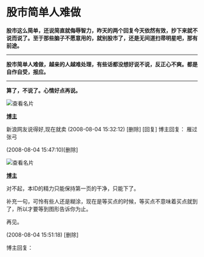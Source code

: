 股市简单人难做
====



**股市这么简单，还说简直就侮辱智力，昨天的两个回复今天依然有效，抄下来就不说而说了。至于那些脑子不愿意用的，就别股市了，还是无间道扫帚明星吧，那有前途。**

** **

**股市简单人难做，越亲的人越难处理，有些话都没想好说不说，反正心不爽。都是自作自受，报应。**

** **

**算了，不说了。心情好点再说。**

![查看名片](http://simg.sinajs.cn/blog7style/images/common/sg_trans.gif)

[**博主**](http://blog.sina.com.cn/chzhshch)

新浪网友说得好,现在就卖
(2008-08-04 15:32:12) [删除] [回复]
博主回复：
雁过张弓

(2008-08-04 15:47:10)[删除]

![查看名片](http://simg.sinajs.cn/blog7style/images/common/sg_trans.gif)

[**博主**](http://blog.sina.com.cn/chzhshch)

对不起，本ID的精力只能保持第一页的干净，只能下了。

补充一句，可怜有些人还是糊涂，现在是等买点的时候，等买点不意味着买点就到了，所以才要等到图形告诉你为止。

再见。

(2008-08-04 15:51:18) [删除]

博主回复：

